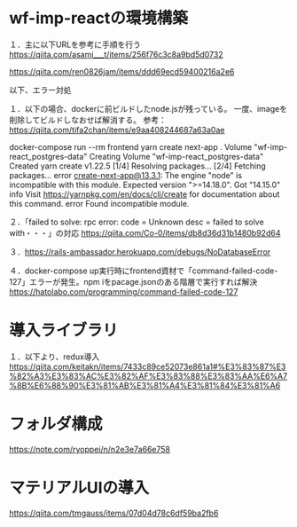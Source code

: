 # wf-imp-reactの環境構築

１．主に以下URLを参考に手順を行う
https://qiita.com/asami___t/items/256f76c3c8a9bd5d0732

https://qiita.com/ren0826jam/items/ddd69ecd59400216a2e6


以下、エラー対処

１．以下の場合、dockerに前ビルドしたnode.jsが残っている。
一度、imageを削除してビルドしなおせば解消する。
参考：https://qiita.com/tifa2chan/items/e9aa408244687a63a0ae

docker-compose run --rm frontend yarn create next-app .
Volume "wf-imp-react_postgres-data"  Creating
Volume "wf-imp-react_postgres-data"  Created
yarn create v1.22.5
[1/4] Resolving packages...
[2/4] Fetching packages...
error create-next-app@13.3.1: The engine "node" is incompatible with this module. Expected version ">=14.18.0". Got "14.15.0"
info Visit https://yarnpkg.com/en/docs/cli/create for documentation about this command.
error Found incompatible module.


２．「failed to solve: rpc error: code = Unknown desc = failed to solve with・・・」の対応
https://qiita.com/Co-0/items/db8d36d31b1480b92d64

３．https://rails-ambassador.herokuapp.com/debugs/NoDatabaseError

４．docker-compose up実行時にfrontend資材で「command-failed-code-127」エラーが発生。npm iをpacage.jsonのある階層で実行すれば解決
https://hatolabo.com/programming/command-failed-code-127


# 導入ライブラリ

１．以下より、redux導入
https://qiita.com/keitakn/items/7433c89ce52073e861a1#%E3%83%87%E3%82%A3%E3%83%AC%E3%82%AF%E3%83%88%E3%83%AA%E6%A7%8B%E6%88%90%E3%81%AB%E3%81%A4%E3%81%84%E3%81%A6

# フォルダ構成

https://note.com/ryoppei/n/n2e3e7a66e758

# マテリアルUIの導入

https://qiita.com/tmgauss/items/07d04d78c6df59ba2fb6